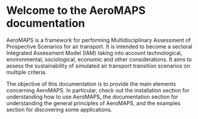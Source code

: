 # Welcome to the AeroMAPS documentation

AeroMAPS is a framework for performing Multidisciplinary Assessment of Prospective Scenarios for air transport.
It is intended to become a sectoral Integrated Assessment Model (IAM) taking into account technological, environmental, 
sociological, economic and other considerations.
It aims to assess the sustainability of simulated air transport transition scenarios on multiple criteria.

The objective of this documentation is to provide the main elements concerning AeroMAPS.
In particular, check out the installation section for understanding how to use AeroMAPS, 
the documentation section for understanding the general principles of AeroMAPS, 
and the examples section for discovering some applications.


```{tableofcontents}
```
